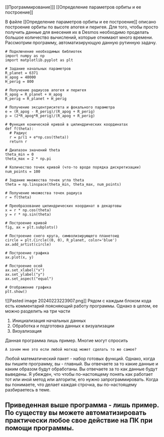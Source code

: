 [[Программирование]]]
[[Определение параметров орбиты и ее построение]]

В файле [[Определение параметров орбиты и ее построение]] описано построение орбиты по высоте апогея и перигея. Для того, чтобы просто получить данные для внесения их в Desmos необходимо проделать большое количество вычислений, которые отнимают много времени. Рассмотрим программу, автоматизирующую данную рутинную задачу.

```
# Подключение необходимых библиотек
import numpy as np
import matplotlib.pyplot as plt

# Задание начальных параметров
R_planet = 6371
H_apog = 40000
H_perig = 800

# Получение радиусов апогея и перигея
R_apog = R_planet + H_apog
R_perig = R_planet + H_perig

# Получение эксцентриситета и фокального параметра
e = (R_apog - R_perig)/(R_apog + R_perig)
p = (2*R_apog*R_perig)/(R_apog + R_perig)

# Функция конической кривой в цилиндрических координатах
def f(theta):
  # Радиус
  r = p/(1 + e*np.cos(theta))
  return r

# Диапазон значений theta
theta_min = 0
theta_max = 2 * np.pi

# Количество точек кривой (что-то вроде порядка дискретизации)
num_points = 100

# Задание множества точек угла theta
theta = np.linspace(theta_min, theta_max, num_points)

# Получение множества точек радиуса
r = f(theta)

# Преобразование цилиндрических координат в декартовы
x = r * np.cos(theta)
y = r * np.sin(theta)

# Построение кривой
fig, ax = plt.subplots()

# Построение снего круга, символизирующего планетоид
circle = plt.Circle((0, 0), R_planet, color='blue')
ax.add_artist(circle)

# Построение графика
ax.plot(x, y)

# Построение осей
ax.set_xlabel("x")
ax.set_ylabel("y")
ax.set_aspect("equal")

# Отображение графика
plt.show()
```
![[Pasted image 20240223223907.png]]
Рядом с каждым блоком кода есть комментарий поясняющий работу программы. Однако в целом, ее можно разделить на три части
1. Инициализация начальных данных
2. Обработка и подготовка данных к визуализации
3. Визуализация

Данная программа лишь пример. Многие могут спросить
```
А зачем мне это если любой маткад может сделать то же самое?
```

Любой математический пакет - набор готовых функций. Однако, когда вы пишите программу, вы - главный. Вы отвечаете за то какие данные и каким образом будут обработаны. Вы отвечаете за то как данные будут выведены. Я убежден, что чтобы по-настоящему понять как работает тот или иной метод или алгоритм, его нужно запрограммировать. Когда вы понимаете, что делает каждая строчка, вы по-настоящему разбираетесь в теме.

## Приведенная выше программа - лишь пример. По существу вы можете автоматизировать практически любое свое действие на ПК при помощи программы.